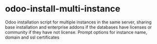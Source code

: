 # odoo-install-multi-instance
Odoo installation script for multiple instances in the same server, sharing base installation and enterprise addons if the databases have licenses or community if they have not license. Prompt options for instance name, domain and ssl certificates
